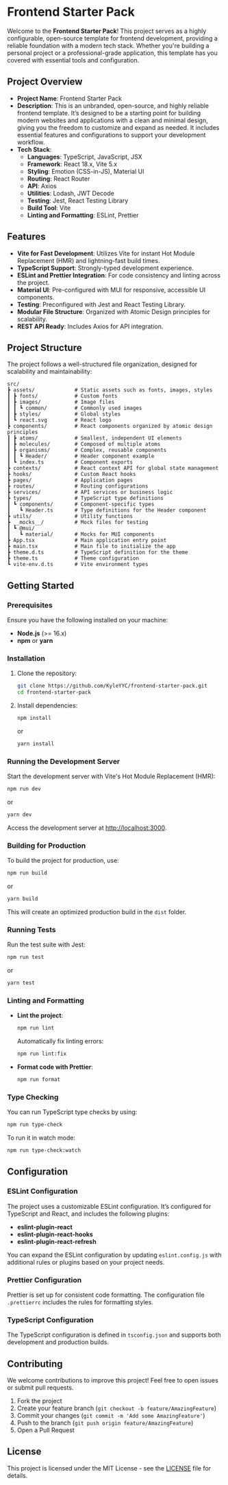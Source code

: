 
# Frontend Starter Pack

Welcome to the **Frontend Starter Pack**! This project serves as a highly configurable, open-source template for frontend development, providing a reliable foundation with a modern tech stack. Whether you're building a personal project or a professional-grade application, this template has you covered with essential tools and configuration.

## Project Overview

- **Project Name**: Frontend Starter Pack
- **Description**: This is an unbranded, open-source, and highly reliable frontend template. It’s designed to be a starting point for building modern websites and applications with a clean and minimal design, giving you the freedom to customize and expand as needed. It includes essential features and configurations to support your development workflow.
- **Tech Stack**: 
  - **Languages**: TypeScript, JavaScript, JSX
  - **Framework**: React 18.x, Vite 5.x
  - **Styling**: Emotion (CSS-in-JS), Material UI
  - **Routing**: React Router
  - **API**: Axios
  - **Utilities**: Lodash, JWT Decode
  - **Testing**: Jest, React Testing Library
  - **Build Tool**: Vite
  - **Linting and Formatting**: ESLint, Prettier

## Features

- **Vite for Fast Development**: Utilizes Vite for instant Hot Module Replacement (HMR) and lightning-fast build times.
- **TypeScript Support**: Strongly-typed development experience.
- **ESLint and Prettier Integration**: For code consistency and linting across the project.
- **Material UI**: Pre-configured with MUI for responsive, accessible UI components.
- **Testing**: Preconfigured with Jest and React Testing Library.
- **Modular File Structure**: Organized with Atomic Design principles for scalability.
- **REST API Ready**: Includes Axios for API integration.

## Project Structure

The project follows a well-structured file organization, designed for scalability and maintainability:

```
src/
┣ assets/             # Static assets such as fonts, images, styles
┃ ┣ fonts/            # Custom fonts
┃ ┣ images/           # Image files
┃ ┃ ┗ common/         # Commonly used images
┃ ┣ styles/           # Global styles
┃ ┗ react.svg         # React logo
┣ components/         # React components organized by atomic design principles
┃ ┣ atoms/            # Smallest, independent UI elements
┃ ┣ molecules/        # Composed of multiple atoms
┃ ┣ organisms/        # Complex, reusable components
┃ ┃ ┗ Header/         # Header component example
┃ ┗ index.ts          # Component exports
┣ contexts/           # React context API for global state management
┣ hooks/              # Custom React hooks
┣ pages/              # Application pages
┣ routes/             # Routing configurations
┣ services/           # API services or business logic
┣ types/              # TypeScript type definitions
┃ ┗ components/       # Component-specific types
┃   ┗ Header.ts       # Type definitions for the Header component
┣ utils/              # Utility functions
┣ __mocks__/          # Mock files for testing
┃ ┗ @mui/
┃   ┗ material/       # Mocks for MUI components
┣ App.tsx             # Main application entry point
┣ main.tsx            # Main file to initialize the app
┣ theme.d.ts          # TypeScript definition for the theme
┣ theme.ts            # Theme configuration
┗ vite-env.d.ts       # Vite environment types
```

## Getting Started

### Prerequisites

Ensure you have the following installed on your machine:
- **Node.js** (>= 16.x)
- **npm** or **yarn**

### Installation

1. Clone the repository:

   ```bash
   git clone https://github.com/KyleYYC/frontend-starter-pack.git
   cd frontend-starter-pack
   ```

2. Install dependencies:

   ```bash
   npm install
   ```

   or

   ```bash
   yarn install
   ```

### Running the Development Server

Start the development server with Vite's Hot Module Replacement (HMR):

```bash
npm run dev
```

or

```bash
yarn dev
```

Access the development server at [http://localhost:3000](http://localhost:3000).

### Building for Production

To build the project for production, use:

```bash
npm run build
```

or

```bash
yarn build
```

This will create an optimized production build in the `dist` folder.

### Running Tests

Run the test suite with Jest:

```bash
npm run test
```

or

```bash
yarn test
```

### Linting and Formatting

- **Lint the project**:

  ```bash
  npm run lint
  ```

  Automatically fix linting errors:

  ```bash
  npm run lint:fix
  ```

- **Format code with Prettier**:

  ```bash
  npm run format
  ```

### Type Checking

You can run TypeScript type checks by using:

```bash
npm run type-check
```

To run it in watch mode:

```bash
npm run type-check:watch
```

## Configuration

### ESLint Configuration

The project uses a customizable ESLint configuration. It’s configured for TypeScript and React, and includes the following plugins:

- **eslint-plugin-react**
- **eslint-plugin-react-hooks**
- **eslint-plugin-react-refresh**

You can expand the ESLint configuration by updating `eslint.config.js` with additional rules or plugins based on your project needs.

### Prettier Configuration

Prettier is set up for consistent code formatting. The configuration file `.prettierrc` includes the rules for formatting styles.

### TypeScript Configuration

The TypeScript configuration is defined in `tsconfig.json` and supports both development and production builds.

## Contributing

We welcome contributions to improve this project! Feel free to open issues or submit pull requests.

1. Fork the project
2. Create your feature branch (`git checkout -b feature/AmazingFeature`)
3. Commit your changes (`git commit -m 'Add some AmazingFeature'`)
4. Push to the branch (`git push origin feature/AmazingFeature`)
5. Open a Pull Request

## License

This project is licensed under the MIT License - see the [LICENSE](LICENSE) file for details.
